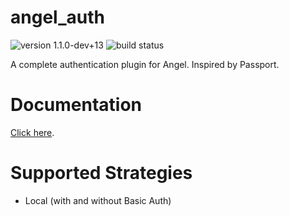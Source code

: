 # angel_auth

![version 1.1.0-dev+13](https://img.shields.io/badge/version-1.1.0--dev+13-red.svg)
![build status](https://travis-ci.org/angel-dart/auth.svg?branch=master)

A complete authentication plugin for Angel. Inspired by Passport.

# Documentation
[Click here](https://github.com/angel-dart/auth/wiki).

# Supported Strategies
* Local (with and without Basic Auth)
